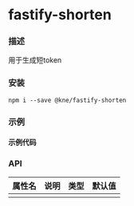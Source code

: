 
# fastify-shorten


### 描述

用于生成短token


### 安装

```shell
npm i --save @kne/fastify-shorten
```

### 示例

#### 示例代码



### API

| 属性名 | 说明 | 类型 | 默认值 |
|-----|----|----|-----|
|     |    |    |     |

